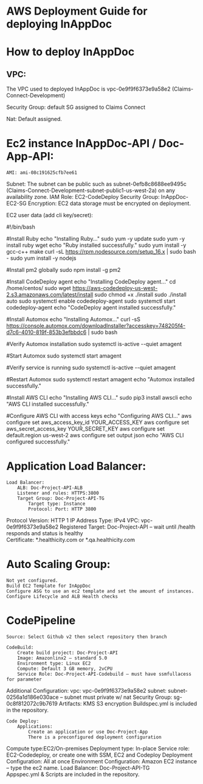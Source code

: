 # AWS Deployment Guide for deploying InAppDoc


# How to deploy InAppDoc


## VPC:
The VPC used to deployed InAppDoc is vpc-0e9f9f6373e9a58e2 (Claims-Connect-Development)

Security Group: default SG assigned to Claims Connect

Nat: Default assigned. 

# Ec2 instance InAppDoc-API / Doc-App-API:
 	AMI: ami-08c191625cfb7ee61
Subnet: The subnet can be public such as subnet-0efb8c8688ee9495c (Claims-Connect-Development-subnet-public1-us-west-2a) on any availability zone. 
	IAM Role: EC2-CodeDeploy
	Security Group: InAppDoc-EC2-SG
	Encryption: EC2 data storage must be encrypted on deployment.


EC2 user data (add cli key/secret):

#!/bin/bash

#Install Ruby
echo "Installing Ruby..."
sudo yum -y update
sudo yum -y install ruby wget
echo "Ruby installed successfully."
sudo yum install -y gcc-c++ make
curl -sL https://rpm.nodesource.com/setup_16.x | sudo bash -
sudo yum install -y nodejs

#Install pm2 globally
sudo npm install -g pm2

#Install CodeDeploy agent
echo "Installing CodeDeploy agent..."
cd /home/centos/
sudo wget https://aws-codedeploy-us-west-2.s3.amazonaws.com/latest/install
sudo chmod +x ./install
sudo ./install auto
sudo systemctl enable codedeploy-agent
sudo systemctl start codedeploy-agent
echo "CodeDeploy agent installed successfully."

#Install Automox
echo "Installing Automox..."
curl -sS https://console.automox.com/downloadInstaller?accesskey=748205f4-d7c6-4010-819f-853b3efbbdc6 | sudo bash

#Verify Automox installation
sudo systemctl is-active --quiet amagent

#Start Automox
sudo systemctl start amagent

#Verify service is running
sudo systemctl is-active --quiet amagent

#Restart Automox
sudo systemctl restart amagent
echo "Automox installed successfully."

#Install AWS CLI
echo "Installing AWS CLI..."
sudo pip3 install awscli
echo "AWS CLI installed successfully."

#Configure AWS CLI with access keys
echo "Configuring AWS CLI..."
aws configure set aws_access_key_id YOUR_ACCESS_KEY
aws configure set aws_secret_access_key YOUR_SECRET_KEY
aws configure set default.region us-west-2
aws configure set output json
echo "AWS CLI configured successfully."



# Application Load Balancer:

	Load Balancer:
		ALB: Doc-Project-API-ALB
		Listener and rules: HTTPS:3800 
		Target Group: Doc-Project-API-TG
			Target type: Instance
			Protocol: Port: HTTP 3800
Protocol Version: HTTP 1
IP Address Type: IPv4
VPC: vpc-0e9f9f6373e9a58e2
Registered Target: Doc-Project-API – wait until /health responds and status is healthy	
			Certificate: *.healthicity.com or *.qa.healthicity.com

# Auto Scaling Group:

	Not yet configured.
	Build EC2 Template for InAppDoc 
	Configure ASG to use an ec2 template and set the amount of instances.
	Configure Lifecycle and ALB Health checks

# CodePipeline

	Source: Select Github v2 then select repository then branch

	CodeBuild:
		Create build project: Doc-Project-API
		Image: Amazonlinx2 – standard 5.0
		Environment type: Linux EC2
		Compute: Default 3 GB memory, 2vCPU
		Service Role: Doc-Project-API-Codebuild – must have ssmfullacess for parameter
Additional Configuration:
	vpc: vpc-0e9f9f6373e9a58e2
	subnet: subnet-0256a1d186e030ace – subnet must private w/ nat 
	Security Group: sg-0c8f812072c9b7619
Artifacts: KMS S3 encryption
		Buildspec.yml is included in the repository.	



	Code Deploy: 
		Applications: 
			Create an application or use Doc-Project-App
			There is a preconfigured deployment configuration
Compute type:EC2/On-premises
	Deployment type: In-place
	Service role: EC2-Codedeploy, or create one with SSM, EC2 and Codeploy 
			Deployment Configuration: All at once
			Environment Configuration: Amazon EC2 instance – type the ec2 name.
			Load Balancer: Doc-Project-API-TG		
			Appspec.yml & Scripts are included in the repository.
